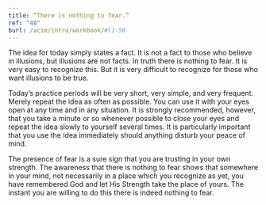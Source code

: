 ```yaml
---
title: “There is nothing to fear.”
ref: "48"
burl: /acim/intro/workbook/#l1-50
---
```


The idea for today simply states a fact. It is not a fact to those who
believe in illusions, but illusions are not facts. In truth there is
nothing to fear. It is very easy to recognize this. But it is very
difficult to recognize for those who want illusions to be true.

Today’s practice periods will be very short, very simple, and very
frequent. Merely repeat the idea as often as possible. You can use it
with your eyes open at any time and in any situation. It is strongly
recommended, however, that you take a minute or so whenever possible to
close your eyes and repeat the idea slowly to yourself several times. It
is particularly important that you use the idea immediately should
anything disturb your peace of mind.

The presence of fear is a sure sign that you are trusting in your own
strength. The awareness that there is nothing to fear shows that
somewhere in your mind, not necessarily in a place which you recognize
as yet, you have remembered God and let His Strength take the place of
yours. The instant you are willing to do this there is indeed nothing to
fear.

